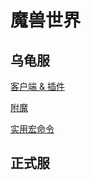 # 魔兽世界

## 乌龟服

[客户端 & 插件](/Turtle/Setup.md)

[附魔](/Turtle/Enchant.md)

[实用宏命令](/Turtle/Macros.md)

## 正式服
